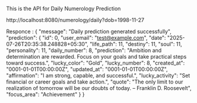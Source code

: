 This is the API for Daily Numerology Prediction


http://localhost:8080/numerology/daily?dob=1998-11-27


Responce : 
{
    "message": "Daily prediction generated successfully",
    "prediction": {
        "id": 0,
        "user_email": "test@example.com",
        "date": "2025-07-26T20:35:38.248828+05:30",
        "life_path": 11,
        "destiny": 11,
        "soul": 11,
        "personality": 11,
        "daily_number": 8,
        "prediction": "Ambition and determination are rewarded. Focus on your goals and take practical steps toward success.",
        "lucky_color": "Gold",
        "lucky_number": 8,
        "created_at": "0001-01-01T00:00:00Z",
        "updated_at": "0001-01-01T00:00:00Z",
        "affirmation": "I am strong, capable, and successful.",
        "lucky_activity": "Set financial or career goals and take action.",
        "quote": "The only limit to our realization of tomorrow will be our doubts of today. – Franklin D. Roosevelt",
        "focus_area": "Achievement"
    }
}


